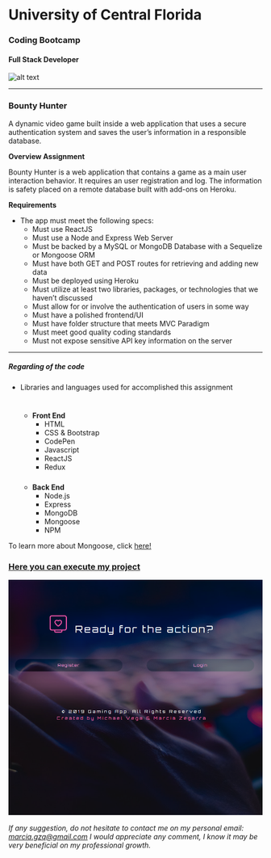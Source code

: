 # University of Central Florida
### Coding Bootcamp 
#### Full Stack Developer 
![alt text](https://portfolium1.cloudimg.io/s/crop/128x128/https://cdn.portfolium.com/ugcs3%2Fedu%2F9tDF4wvqRdewUvBbZ97x_PegasusBrightGold150x150.png "Logo Title Text 1")
- - -

### Bounty Hunter
A dynamic video game built inside a web application that uses a secure authentication system and saves the user’s information in a responsible database.


**Overview Assignment**

Bounty Hunter is a web application that contains a game as a main user interaction behavior. It requires an user registration and log. The information is safety placed on a remote database built with add-ons on Heroku. 


**Requirements**
* The app must meet the following specs:
    * Must use ReactJS
    * Must use a Node and Express Web Server
    * Must be backed by a MySQL or MongoDB Database with a Sequelize or Mongoose ORM
    * Must have both GET and POST routes for retrieving and adding new data
    * Must be deployed using Heroku
    * Must utilize at least two libraries, packages, or technologies that we haven’t discussed
    * Must allow for or involve the authentication of users in some way
    * Must have a polished frontend/UI
    * Must have folder structure that meets MVC Paradigm
    * Must meet good quality coding standards
    * Must not expose sensitive API key information on the server

    
- - - - 


##### Regarding of the code

*  Libraries and languages used for accomplished this assignment 

    #
    * __Front End__
        * HTML
        * CSS & Bootstrap
        * CodePen
        * Javascript
        * ReactJS
        * Redux
        ###
    * __Back End__
        * Node.js
        * Express
        * MongoDB
        * Mongoose
        * NPM



To learn more about Mongoose, click [here!](https://www.npmjs.com/package/mongoose)




### [Here you can execute my project](https://ucf-pr3.herokuapp.com/)

![pic](./sempiternal/src/Tiles/screenshot.png)

*If any suggestion, do not hesitate to contact me on my personal email: marcia.gzq@gmail.com
I would appreciate any comment, I know it may be very beneficial on my professional growth.*